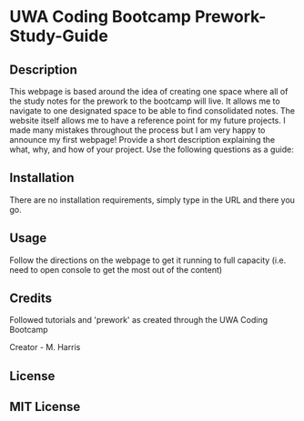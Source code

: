 # UWA Coding Bootcamp Prework-Study-Guide

## Description

This webpage is based around the idea of creating one space where all of the study notes for the prework to the bootcamp will live.
It allows me to navigate to one designated space to be able to find consolidated notes.
The website itself allows me to have a reference point for my future projects.
I made many mistakes throughout the process but I am very happy to announce my first webpage!
Provide a short description explaining the what, why, and how of your project. Use the following questions as a guide:

## Installation

There are no installation requirements, simply type in the URL and there you go. 

## Usage

Follow the directions on the webpage to get it running to full capacity (i.e. need to open console to get the most out of the content)

## Credits

Followed tutorials and 'prework' as created through the UWA Coding Bootcamp

Creator - M. Harris

## License

MIT License
---